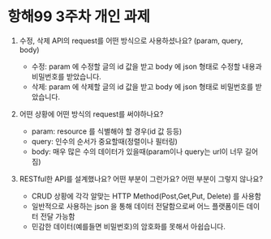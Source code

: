 # 항해99 3주차 개인 과제  
1. 수정, 삭제 API의 request를 어떤 방식으로 사용하셨나요? (param, query, body)  
    - 수정: param 에 수정할 글의 id 값을 받고 body 에 json 형태로 수정할 내용과 비밀번호를 받았습니다.
    - 삭제: param 에 삭제할 글의 id 값을 받고 body 에 json 형태로 비밀번호를 받았습니다.

  
2. 어떤 상황에 어떤 방식의 request를 써야하나요?
   - param: resource 를 식별해야 할 경우(id 값 등등)
   - query: 인수의 순서가 중요할때(정렬이나 필터링)
   - body: 매우 많은 수의 데이터가 있을때(param이나 query는 url이 너무 길어짐)


  
3. RESTful한 API를 설계했나요? 어떤 부분이 그런가요? 어떤 부분이 그렇지 않나요?
   - CRUD 상황에 각각 알맞는 HTTP Method(Post,Get,Put, Delete) 를 사용함
   - 일반적으로 사용하는 json 을 통해 데이터 전달함으로써 어느 플랫폼이든 데이터 전달 가능함
   - 민감한 데이터(예를들면 비밀번호)의 암호화를 못해서 아쉽습니다. 
